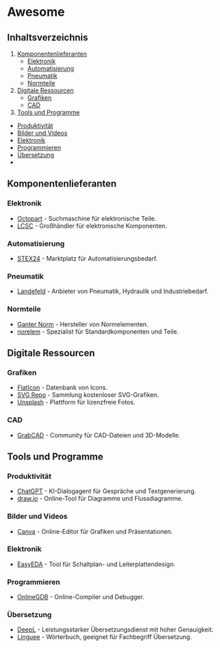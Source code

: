 # Awesome

## Inhaltsverzeichnis
1. [Komponentenlieferanten](#komponentenlieferanten)
   - [Elektronik](#elektronik)
   - [Automatisierung](#automatisierung)
   - [Pneumatik](#pneumatik)
   - [Normteile](#normteile)
2. [Digitale Ressourcen](#digitale-ressourcen)
   - [Grafiken](#grafiken)
   - [CAD](#cad)
3. [Tools und Programme](#tools-und-programme)
  - [Produktivität](#produktivität)
  - [Bilder und Videos](#bilder-und-videos)
  - [Elektronik](#elektronik-1)
  - [Programmieren](#programmieren)
  - [Übersetzung](#übersetzung)
  - 
## Komponentenlieferanten

### Elektronik
- [Octopart](https://octopart.com/) - Suchmaschine für elektronische Teile.
- [LCSC](https://lcsc.com/) - Großhändler für elektronische Komponenten.

### Automatisierung
- [STEX24](https://www.stex24.com/) - Marktplatz für Automatisierungsbedarf.

### Pneumatik
- [Landefeld](https://www.landefeld.de/) - Anbieter von Pneumatik, Hydraulik und Industriebedarf.

### Normteile
- [Ganter Norm](https://www.ganternorm.com/) - Hersteller von Normelementen.
- [norelem](https://www.norelem.de/) - Spezialist für Standardkomponenten und Teile.

## Digitale Ressourcen

### Grafiken
- [FlatIcon](https://www.flaticon.com/) - Datenbank von Icons.
- [SVG Repo](https://www.svgrepo.com/) - Sammlung kostenloser SVG-Grafiken.
- [Unsplash](https://unsplash.com/) - Plattform für lizenzfreie Fotos.

### CAD 
- [GrabCAD](https://grabcad.com/) - Community für CAD-Dateien und 3D-Modelle.

## Tools und Programme

### Produktivität
- [ChatGPT](https://openai.com/chatgpt/) - KI-Dialogagent für Gespräche und Textgenerierung.
- [draw.io](https://www.diagrams.net/) - Online-Tool für Diagramme und Flussdiagramme.

### Bilder und Videos 
- [Canva](https://www.canva.com/) - Online-Editor für Grafiken und Präsentationen.

### Elektronik
- [EasyEDA](https://easyeda.com/) - Tool für Schaltplan- und Leiterplattendesign.

### Programmieren
- [OnlineGDB](https://www.onlinegdb.com/) - Online-Compiler und Debugger.

### Übersetzung
- [DeepL](https://www.deepl.com/) - Leistungsstarker Übersetzungsdienst mit hoher Genauigkeit.
- [Linguee](https://www.linguee.com/) - Wörterbuch, geeignet für Fachbegriff Übersetzung. 

